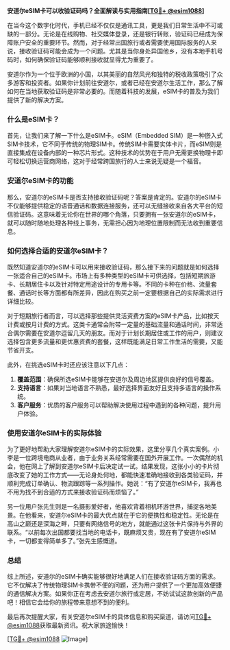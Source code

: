 **安道尔eSIM卡可以收验证码吗？全面解读与实用指南[[TG💪+ @esim1088](https://t.me/s/esim1088)]**

在当今这个数字化时代，手机已经不仅仅是通讯工具，更是我们日常生活中不可或缺的一部分。无论是在线购物、社交媒体登录，还是银行转账，验证码已经成为保障账户安全的重要环节。然而，对于经常出国旅行或者需要使用国际服务的人来说，接收验证码可能会成为一个问题。尤其是当你身处异国他乡，没有本地手机号码时，如何确保验证码能够顺利接收就显得尤为重要了。

安道尔作为一个位于欧洲的小国，以其美丽的自然风光和独特的税收政策吸引了众多游客和投资者。如果你计划前往安道尔，或者已经在安道尔生活工作，那么了解如何在当地获取验证码是非常必要的。而随着科技的发展，eSIM卡的普及为我们提供了新的解决方案。

### 什么是eSIM卡？

首先，让我们来了解一下什么是eSIM卡。eSIM（Embedded SIM）是一种嵌入式SIM卡技术，它不同于传统的物理SIM卡。传统SIM卡需要实体卡片，而eSIM则是直接集成在设备内部的一种芯片形式。这种技术的优势在于用户无需更换物理卡即可轻松切换运营商网络，这对于经常跨国旅行的人士来说无疑是一个福音。

### 安道尔eSIM卡的功能

那么，安道尔的eSIM卡是否支持接收验证码呢？答案是肯定的。安道尔的eSIM卡不仅能够提供稳定的语音通话和数据连接服务，还可以无缝接收来自各大平台的短信验证码。这意味着无论你在世界的哪个角落，只要拥有一张安道尔的eSIM卡，就可以随时随地处理各种线上事务，无需担心因为地理位置限制而无法收到重要信息。

### 如何选择合适的安道尔eSIM卡？

既然知道安道尔的eSIM卡可以用来接收验证码，那么接下来的问题就是如何选择一张适合自己的eSIM卡。市场上有多种类型的eSIM卡可供选择，包括短期旅游卡、长期居住卡以及针对特定用途设计的专用卡等。不同的卡种在价格、流量套餐、通话时长等方面都有所差异，因此在购买之前一定要根据自己的实际需求进行详细比较。

对于短期旅行者而言，可以选择那些提供灵活资费方案的eSIM卡产品，比如按天计费或按月计费的方式。这类卡通常会附带一定量的基础流量和通话时间，非常适合偶尔需要在安道尔逗留几天的朋友。而对于计划长期居住或工作的用户，则建议选择包含更多流量和更优惠资费的套餐，这样既能满足日常工作生活的需要，又能节省开支。

此外，在挑选eSIM卡时还应该注意以下几点：

1. **覆盖范围**：确保所选eSIM卡能够在安道尔及周边地区提供良好的信号覆盖。
2. **支持语言**：如果对当地语言不熟悉，最好选择界面友好且支持多语言的操作系统。
3. **客户服务**：优质的客户服务可以帮助解决使用过程中遇到的各种问题，提升用户体验。

### 使用安道尔eSIM卡的实际体验

为了更好地帮助大家理解安道尔eSIM卡的实际效果，这里分享几个真实案例。小李是一位跨境电商从业者，由于业务关系经常需要在国外开展工作。一次偶然的机会，他在网上了解到安道尔eSIM卡后决定试一试。结果发现，这张小小的卡片彻底改变了她的工作方式——无论身处何地，都能快速准确地接收到各类验证码，并顺利完成订单确认、物流跟踪等一系列操作。她说：“有了安道尔eSIM卡，我再也不用为找不到合适的方式来接收验证码而烦恼了。”

另一位用户张先生则是一名摄影爱好者，他喜欢背着相机环游世界，捕捉各地美景。在他看来，安道尔eSIM卡的最大优点就在于它的便携性和稳定性。无论是在高山之巅还是深海之畔，只要有网络信号的地方，就能通过这张卡片保持与外界的联系。“以前每次出国都要找当地的电话卡，既麻烦又贵，现在有了安道尔eSIM卡，一切都变得简单多了。”张先生感慨道。

### 总结

综上所述，安道尔的eSIM卡确实能够很好地满足人们在接收验证码方面的需求。它不仅解决了传统物理SIM卡携带不便的问题，还为用户提供了一个更加高效便捷的通信解决方案。如果你正在考虑去安道尔旅行或定居，不妨试试这款创新的产品吧！相信它会给你的旅程带来意想不到的便利。

最后再次提醒大家，有关安道尔eSIM卡的具体信息和购买渠道，请访问[TG💪+ @esim1088](https://t.me/s/esim1088)获取最新资讯。祝大家旅途愉快！

[[TG💪+ @esim1088](https://t.me/s/esim1088) ![Image](https://i.postimg.cc/4NQfJmqS/Snipaste-2025-05-13-00-14-12.png)]